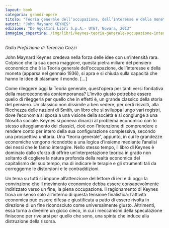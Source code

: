 ```yaml
---
layout: book
categoria: grandi-opere
titolo: "Teoria generale dell’occupazione, dell’interesse e della moneta"
autori: "John Maynard KEYNES"
edizione: "De Agostini Libri S.p.A.- UTET, Novara, 2013"
immagine_copertina: /img/libri/keynes-teoria-generale-occupazione-interesse-moneta.jpg
---
```


_Dalla Prefazione di Terenzio Cozzi_

John Maynard Keynes credeva nella forza delle idee con un’intensità rara. Colpisce che la sua opera maggiore, questa pietra miliare del pensiero economico che è la Teoria generale dell’occupazione, dell’interesse e della moneta (apparsa nel gennaio 1936), si apra e si chiuda sulla capacità che hanno le idee di plasmare il mondo. […]

Come rileggere oggi la Teoria generale, quest’opera per tanti versi fondativa della macroeconomia contemporanea? L’invito giusto potrebbe essere quello di rileggerla per quello che in effetti è, un grande classico della storia del pensiero. Un classico non dissimile a ben vedere, per certi risvolti, alla Ricchezza delle nazioni di Smith, un libro che si sviluppa lungo vari registri, dove l’economia si sposa a una visione della società e si congiunge a una filosofia sociale. Keynes si poneva dinanzi al problema economico con lo stesso atteggiamento dei classici, cioè con l’intenzione di comprendere e rendere conto per intero della sua configurazione complessiva, secondo una prospettiva unitaria. Una “teoria generale”, appunto, in cui le grandezze economiche vengono ricondotte a una logica d’insieme mediante l’analisi dei nessi che le fanno interagire. Nello stesso tempo, il libro di Keynes è dominato dallo sforzo di offrire un’interpretazione teorica in grado non soltanto di cogliere la natura profonda della realtà economica del capitalismo del suo tempo, ma di indicare le terapie e gli strumenti tali da correggerne le distorsioni e le contraddizioni.

Un tema su tutti si impone all’attenzione del lettore di ieri e di oggi: la convinzione che il movimento economico debba essere consapevolmente indirizzato verso un fine, la piena occupazione. Il ragionamento di Keynes trova un senso solo all’interno di questa tensione finalistica: l’attività economica può essere difesa e giustificata a patto di essere rivolta in direzione di un fine riconosciuto come universalmente giusto. Altrimenti, essa torna a divenire un gioco cieco, in cui i meccanismi della speculazione finiscono per rivelarsi per quello che sono, una spinta che induce alla distruzione della risorsa.
